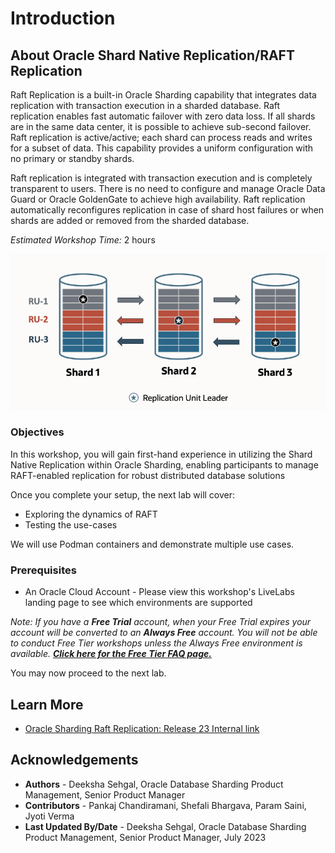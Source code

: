 # Introduction

## About Oracle Shard Native Replication/RAFT Replication
Raft Replication is a built-in Oracle Sharding capability that integrates data replication with transaction execution in a sharded database. Raft replication enables fast automatic failover with zero data loss. If all shards are in the same data center, it is possible to achieve sub-second failover.
Raft replication is active/active; each shard can process reads and writes for a subset of data. This capability provides a uniform configuration with no primary or standby shards.

Raft replication is integrated with transaction execution and is completely transparent to users. There is no need to configure and manage Oracle Data Guard or Oracle GoldenGate to achieve high availability.
Raft replication automatically reconfigures replication in case of shard host failures or when shards are added or removed from the sharded database. 

*Estimated Workshop Time:*  2 hours

![RAFT introduction](images/raft_intro.png " ")

### Objectives
In this workshop, you will gain first-hand experience in utilizing the Shard Native Replication within Oracle Sharding, enabling participants to manage RAFT-enabled replication for robust distributed database solutions

Once you complete your setup, the next lab will cover:

- Exploring the dynamics of RAFT
- Testing the use-cases



We will use Podman containers and demonstrate multiple use cases.

### Prerequisites
- An Oracle Cloud Account - Please view this workshop's LiveLabs landing page to see which environments are supported

*Note: If you have a **Free Trial** account, when your Free Trial expires your account will be converted to an **Always Free** account. You will not be able to conduct Free Tier workshops unless the Always Free environment is available. **[Click here for the Free Tier FAQ page.](https://www.oracle.com/cloud/free/faq.html)***

You may now proceed to the next lab.

## Learn More
- [Oracle Sharding Raft Replication: Release 23 Internal link](https://docs-uat.us.oracle.com/en/database/oracle/oracle-database/23/shard/oracle-sharding-raft-replication.html#GUID-34651C7B-7799-4797-9A47-495B984A06CD)

## Acknowledgements
* **Authors** - Deeksha Sehgal, Oracle Database Sharding Product Management, Senior Product Manager
* **Contributors** - Pankaj Chandiramani, Shefali Bhargava, Param Saini, Jyoti Verma
* **Last Updated By/Date** - Deeksha Sehgal, Oracle Database Sharding Product Management, Senior Product Manager, July 2023

